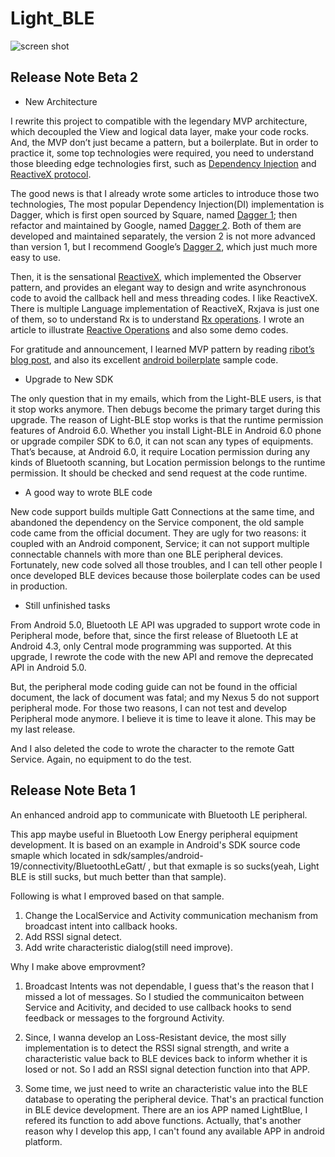 Light_BLE
=========

![screen shot](https://github.com/suzp1984/Light_BLE/raw/master/images/screenshot.png)

Release Note Beta 2
-------------------

* New Architecture

I rewrite this project to compatible with the legendary MVP architecture, which decoupled the View and logical data layer, make your code rocks. And, the MVP don’t just became a pattern, but a boilerplate. But in order to practice it, some top technologies were required, you need to understand those bleeding edge technologies first, such as [Dependency Injection](http://zpcat.blogspot.com/2016/04/dependency-injection-in-android-with.html) and [ReactiveX protocol](http://zpcat.blogspot.com/2016/04/reactivex-operations.html).

The good news is that I already wrote some articles to introduce those two technologies, The most popular Dependency Injection(DI) implementation is Dagger, which is first open sourced by Square, named [Dagger 1](http://square.github.io/dagger/); then refactor and maintained by Google, named [Dagger 2](http://google.github.io/dagger/users-guide.html). Both of them are developed and maintained separately, the version 2 is not more advanced than version 1, but I recommend Google’s [Dagger 2](http://google.github.io/dagger/users-guide.html), which just much more easy to use.

Then, it is the sensational [ReactiveX](http://reactivex.io/), which implemented the Observer pattern, and provides an elegant way to design and write asynchronous code to avoid the callback hell and mess threading codes. I like ReactiveX. There is multiple Language implementation of ReactiveX, Rxjava is just one of them, so to understand Rx is to understand [Rx operations](http://zpcat.blogspot.com/2016/04/reactivex-operations.html). I wrote an article to illustrate [Reactive Operations](http://zpcat.blogspot.com/2016/04/reactivex-operations.html) and also some demo codes.

For gratitude and announcement, I learned MVP pattern by reading [ribot’s blog post](https://labs.ribot.co.uk/android-application-architecture-8b6e34acda65#.g4juxsf55), and also its excellent [android boilerplate](https://github.com/ribot/android-boilerplate) sample code.

* Upgrade to New SDK

The only question that in my emails, which from the Light-BLE users, is that it stop works anymore. Then debugs become the primary target during this upgrade.
The reason of Light-BLE stop works is that the runtime permission features of Android 6.0. Whether you install Light-BLE in Android 6.0 phone or upgrade compiler SDK to 6.0, it can not scan any types of equipments. That’s because, at Android 6.0, it require Location permission during any kinds of Bluetooth scanning, but Location permission belongs to the runtime permission. It should be checked and send request at the code runtime.

* A good way to wrote BLE code

New code support builds multiple Gatt Connections at the same time, and abandoned the dependency on the Service component, the old sample code came from the official document. They are ugly for two reasons: it coupled with an Android component, Service; it can not support multiple connectable channels with more than one BLE peripheral devices. Fortunately, new code solved all those troubles, and I can tell other people I once developed BLE devices because those boilerplate codes can be used in production.

* Still unfinished tasks

From Android 5.0, Bluetooth LE API was upgraded to support wrote code in Peripheral mode, before that, since the first release of Bluetooth LE at Android 4.3, only Central mode programming was supported. At this upgrade, I rewrote the code with the new API and remove the deprecated API in Android 5.0.

But, the peripheral mode coding guide can not be found in the official document, the lack of document was fatal; and my Nexus 5 do not support peripheral mode. For those two reasons, I can not test and develop Peripheral mode anymore. I believe it is time to leave it alone. This may be my last release.

And I also deleted the code to wrote the character to the remote Gatt Service. Again, no equipment to do the test.

Release Note Beta 1
-------------------

An enhanced android app to communicate with Bluetooth LE peripheral.

This app maybe useful in Bluetooth Low Energy peripheral equipment 
development. It is based on an example in Android's SDK source code 
smaple which located in sdk/samples/android-19/connectivity/BluetoothLeGatt/
, but that exmaple is so sucks(yeah, Light BLE is still sucks, but 
much better than that sample).

Following is what I emproved based on that sample.

1. Change the LocalService and Activity communication 
mechanism from broadcast intent into callback hooks.
2. Add RSSI signal detect.
3. Add write characteristic dialog(still need improve).

Why I make above emprovment?

1. Broadcast Intents was not dependable, I guess that's
the reason that I missed a lot of messages. So I studied 
the communicaiton between Service and Acitivity, and 
decided to use callback hooks to send feedback or messages
to the forground Activity.

2. Since, I wanna develop an Loss-Resistant device, the most 
silly implementation is to detect the RSSI signal strength, 
and write a characteristic value back to BLE devices back to
inform whether it is losed or not. So I add an RSSI signal 
detection function into that APP.

3. Some time, we just need to write an characteristic value 
into the BLE database to operating the peripheral device.
That's an practical function in BLE device development. There
are an ios APP named LightBlue, I refered its function to 
add above functions. Actually, that's another reason why I develop
this app, I can't found any available APP in android platform. 
